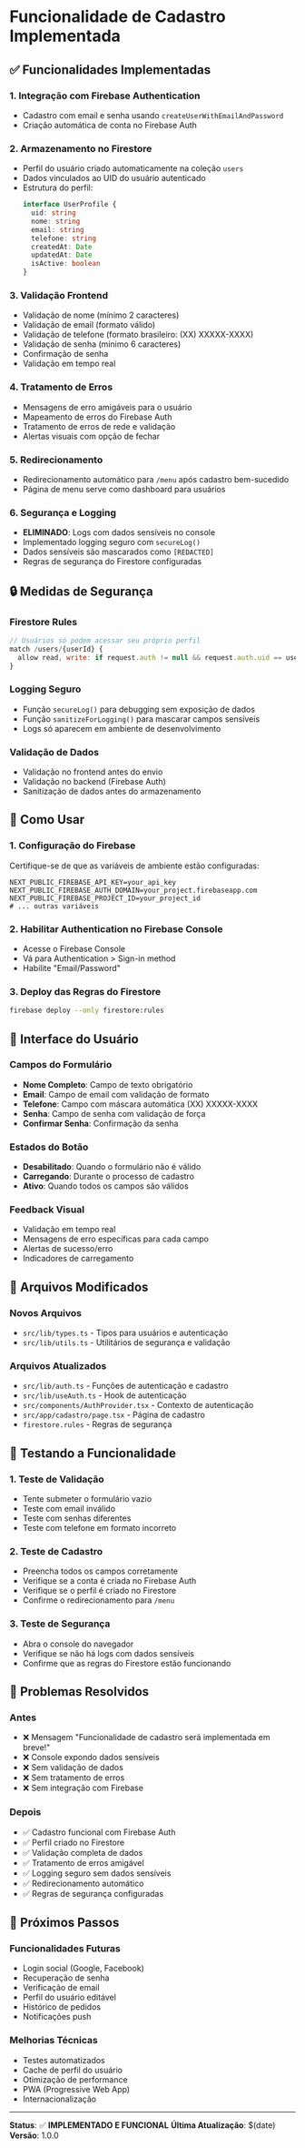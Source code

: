 # Funcionalidade de Cadastro Implementada

## ✅ Funcionalidades Implementadas

### 1. **Integração com Firebase Authentication**

- Cadastro com email e senha usando `createUserWithEmailAndPassword`
- Criação automática de conta no Firebase Auth

### 2. **Armazenamento no Firestore**

- Perfil do usuário criado automaticamente na coleção `users`
- Dados vinculados ao UID do usuário autenticado
- Estrutura do perfil:
  ```typescript
  interface UserProfile {
    uid: string
    nome: string
    email: string
    telefone: string
    createdAt: Date
    updatedAt: Date
    isActive: boolean
  }
  ```

### 3. **Validação Frontend**

- Validação de nome (mínimo 2 caracteres)
- Validação de email (formato válido)
- Validação de telefone (formato brasileiro: (XX) XXXXX-XXXX)
- Validação de senha (mínimo 6 caracteres)
- Confirmação de senha
- Validação em tempo real

### 4. **Tratamento de Erros**

- Mensagens de erro amigáveis para o usuário
- Mapeamento de erros do Firebase Auth
- Tratamento de erros de rede e validação
- Alertas visuais com opção de fechar

### 5. **Redirecionamento**

- Redirecionamento automático para `/menu` após cadastro bem-sucedido
- Página de menu serve como dashboard para usuários

### 6. **Segurança e Logging**

- **ELIMINADO**: Logs com dados sensíveis no console
- Implementado logging seguro com `secureLog()`
- Dados sensíveis são mascarados como `[REDACTED]`
- Regras de segurança do Firestore configuradas

## 🔒 Medidas de Segurança

### **Firestore Rules**

```javascript
// Usuários só podem acessar seu próprio perfil
match /users/{userId} {
  allow read, write: if request.auth != null && request.auth.uid == userId;
}
```

### **Logging Seguro**

- Função `secureLog()` para debugging sem exposição de dados
- Função `sanitizeForLogging()` para mascarar campos sensíveis
- Logs só aparecem em ambiente de desenvolvimento

### **Validação de Dados**

- Validação no frontend antes do envio
- Validação no backend (Firebase Auth)
- Sanitização de dados antes do armazenamento

## 🚀 Como Usar

### **1. Configuração do Firebase**

Certifique-se de que as variáveis de ambiente estão configuradas:

```env
NEXT_PUBLIC_FIREBASE_API_KEY=your_api_key
NEXT_PUBLIC_FIREBASE_AUTH_DOMAIN=your_project.firebaseapp.com
NEXT_PUBLIC_FIREBASE_PROJECT_ID=your_project_id
# ... outras variáveis
```

### **2. Habilitar Authentication no Firebase Console**

- Acesse o Firebase Console
- Vá para Authentication > Sign-in method
- Habilite "Email/Password"

### **3. Deploy das Regras do Firestore**

```bash
firebase deploy --only firestore:rules
```

## 📱 Interface do Usuário

### **Campos do Formulário**

- **Nome Completo**: Campo de texto obrigatório
- **Email**: Campo de email com validação de formato
- **Telefone**: Campo com máscara automática (XX) XXXXX-XXXX
- **Senha**: Campo de senha com validação de força
- **Confirmar Senha**: Confirmação da senha

### **Estados do Botão**

- **Desabilitado**: Quando o formulário não é válido
- **Carregando**: Durante o processo de cadastro
- **Ativo**: Quando todos os campos são válidos

### **Feedback Visual**

- Validação em tempo real
- Mensagens de erro específicas para cada campo
- Alertas de sucesso/erro
- Indicadores de carregamento

## 🔧 Arquivos Modificados

### **Novos Arquivos**

- `src/lib/types.ts` - Tipos para usuários e autenticação
- `src/lib/utils.ts` - Utilitários de segurança e validação

### **Arquivos Atualizados**

- `src/lib/auth.ts` - Funções de autenticação e cadastro
- `src/lib/useAuth.ts` - Hook de autenticação
- `src/components/AuthProvider.tsx` - Contexto de autenticação
- `src/app/cadastro/page.tsx` - Página de cadastro
- `firestore.rules` - Regras de segurança

## 🧪 Testando a Funcionalidade

### **1. Teste de Validação**

- Tente submeter o formulário vazio
- Teste com email inválido
- Teste com senhas diferentes
- Teste com telefone em formato incorreto

### **2. Teste de Cadastro**

- Preencha todos os campos corretamente
- Verifique se a conta é criada no Firebase Auth
- Verifique se o perfil é criado no Firestore
- Confirme o redirecionamento para `/menu`

### **3. Teste de Segurança**

- Abra o console do navegador
- Verifique se não há logs com dados sensíveis
- Confirme que as regras do Firestore estão funcionando

## 🚨 Problemas Resolvidos

### **Antes**

- ❌ Mensagem "Funcionalidade de cadastro será implementada em breve!"
- ❌ Console expondo dados sensíveis
- ❌ Sem validação de dados
- ❌ Sem tratamento de erros
- ❌ Sem integração com Firebase

### **Depois**

- ✅ Cadastro funcional com Firebase Auth
- ✅ Perfil criado no Firestore
- ✅ Validação completa de dados
- ✅ Tratamento de erros amigável
- ✅ Logging seguro sem dados sensíveis
- ✅ Redirecionamento automático
- ✅ Regras de segurança configuradas

## 🔮 Próximos Passos

### **Funcionalidades Futuras**

- Login social (Google, Facebook)
- Recuperação de senha
- Verificação de email
- Perfil do usuário editável
- Histórico de pedidos
- Notificações push

### **Melhorias Técnicas**

- Testes automatizados
- Cache de perfil do usuário
- Otimização de performance
- PWA (Progressive Web App)
- Internacionalização

---

**Status**: ✅ **IMPLEMENTADO E FUNCIONAL**
**Última Atualização**: $(date)
**Versão**: 1.0.0
